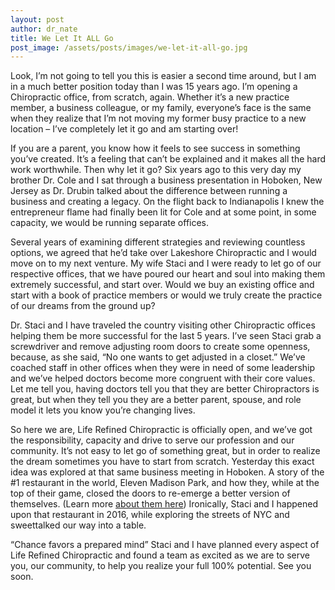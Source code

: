 ```yaml
---
layout: post
author: dr_nate
title: We Let It ALL Go
post_image: /assets/posts/images/we-let-it-all-go.jpg
---
```

Look, I’m not going to tell you this is easier a second time around, but I am in a much better position
today than I was 15 years ago. I’m opening a Chiropractic office, from scratch, again. Whether it’s a new
practice member, a business colleague, or my family, everyone’s face is the same when they realize that
I’m not moving my former busy practice to a new location – I’ve completely let it go and am starting
over!

If you are a parent, you know how it feels to see success in something you’ve created. It’s a feeling that
can’t be explained and it makes all the hard work worthwhile. Then why let it go? Six years ago to this
very day my brother Dr. Cole and I sat through a business presentation in Hoboken, New Jersey as Dr.
Drubin talked about the difference between running a business and creating a legacy. On the flight back
to Indianapolis I knew the entrepreneur flame had finally been lit for Cole and at some point, in some
capacity, we would be running separate offices.

Several years of examining different strategies and reviewing countless options, we agreed that he’d
take over Lakeshore Chiropractic and I would move on to my next venture. My wife Staci and I were
ready to let go of our respective offices, that we have poured our heart and soul into making them
extremely successful, and start over. Would we buy an existing office and start with a book of practice
members or would we truly create the practice of our dreams from the ground up?

Dr. Staci and I have traveled the country visiting other Chiropractic offices helping them be more
successful for the last 5 years. I’ve seen Staci grab a screwdriver and remove adjusting room doors to
create some openness, because, as she said, “No one wants to get adjusted in a closet.” We’ve coached
staff in other offices when they were in need of some leadership and we’ve helped doctors become
more congruent with their core values. Let me tell you, having doctors tell you that they are better
Chiropractors is great, but when they tell you they are a better parent, spouse, and role model it lets
you know you’re changing lives.

So here we are, Life Refined Chiropractic is officially open, and we’ve got the responsibility, capacity and
drive to serve our profession and our community. It’s not easy to let go of something great, but in order
to realize the dream sometimes you have to start from scratch. Yesterday this exact idea was explored
at that same business meeting in Hoboken. A story of the #1 restaurant in the world, Eleven Madison
Park, and how they, while at the top of their game, closed the doors to re-emerge a better version of
themselves. (Learn more [about them here](https://tinyurl.com/y7pjoevv)) Ironically, Staci and I
happened upon that restaurant in 2016, while exploring the streets of NYC and sweettalked our way
into a table.

“Chance favors a prepared mind” Staci and I have planned every aspect of Life Refined Chiropractic and
found a team as excited as we are to serve you, our community, to help you realize your full 100%
potential. See you soon.

